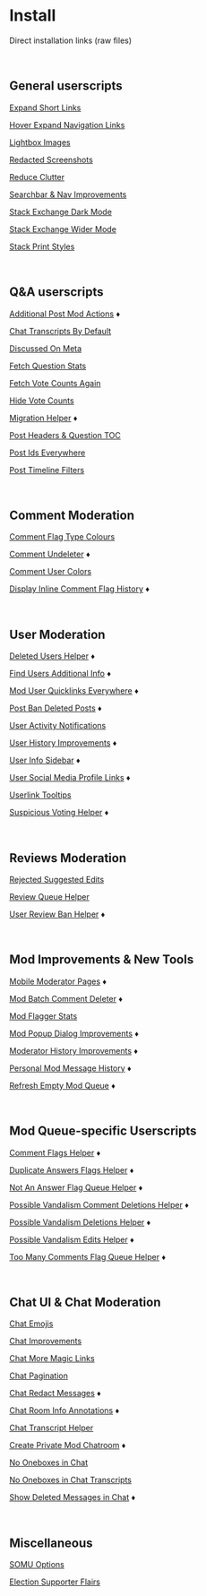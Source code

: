 # Install

Direct installation links (raw files)



<br>

## General userscripts

[Expand Short Links](https://github.com/samliew/SO-mod-userscripts/raw/master/ExpandShortLinks.user.js)

[Hover Expand Navigation Links](https://github.com/samliew/SO-mod-userscripts/raw/master/HoverExpandNavigationLinks.user.js)

[Lightbox Images](https://github.com/samliew/SO-mod-userscripts/raw/master/LightboxImages.user.js)

[Redacted Screenshots](https://github.com/samliew/SO-mod-userscripts/raw/master/RedactedScreenshots.user.js)

[Reduce Clutter](https://github.com/samliew/SO-mod-userscripts/raw/master/ReduceClutter.user.js)

[Searchbar & Nav Improvements](https://github.com/samliew/SO-mod-userscripts/raw/master/SearchbarNavImprovements.user.js)

[Stack Exchange Dark Mode](https://github.com/samliew/SO-mod-userscripts/raw/master/StackExchangeDarkMode.user.js)

[Stack Exchange Wider Mode](https://github.com/samliew/SO-mod-userscripts/raw/master/StackExchangeWiderMode.user.js)

[Stack Print Styles](https://github.com/samliew/SO-mod-userscripts/raw/master/StackPrintStyles.user.js)



<br>

## Q&A userscripts

[Additional Post Mod Actions](https://github.com/samliew/SO-mod-userscripts/raw/master/AdditionalPostModActions.user.js) ♦

[Chat Transcripts By Default](https://github.com/samliew/SO-mod-userscripts/raw/master/ChatTranscriptsByDefault.user.js)

[Discussed On Meta](https://github.com/samliew/SO-mod-userscripts/raw/master/DiscussedOnMeta.user.js)

[Fetch Question Stats](https://github.com/samliew/SO-mod-userscripts/raw/master/FetchQuestionStats.user.js)

[Fetch Vote Counts Again](https://github.com/samliew/SO-mod-userscripts/raw/master/FetchVoteCountsAgain.user.js)

[Hide Vote Counts](https://github.com/samliew/SO-mod-userscripts/raw/master/HideVoteCounts.user.js)

[Migration Helper](https://github.com/samliew/SO-mod-userscripts/raw/master/MigrationHelper.user.js) ♦

[Post Headers & Question TOC](https://github.com/samliew/SO-mod-userscripts/raw/master/PostHeadersQuestionToc.user.js)

[Post Ids Everywhere](https://github.com/samliew/SO-mod-userscripts/raw/master/PostIdsEverywhere.user.js)

[Post Timeline Filters](https://github.com/samliew/SO-mod-userscripts/raw/master/PostTimelineFilters.user.js)



<br>

## Comment Moderation

[Comment Flag Type Colours](https://github.com/samliew/SO-mod-userscripts/raw/master/CommentFlagTypeColours.user.js)

[Comment Undeleter](https://github.com/samliew/SO-mod-userscripts/raw/master/CommentUndeleter.user.js) ♦

[Comment User Colors](https://github.com/samliew/SO-mod-userscripts/raw/master/CommentUserColours.user.js)

[Display Inline Comment Flag History](https://github.com/samliew/SO-mod-userscripts/raw/master/DisplayInlineCommentFlagHistory.user.js) ♦



<br>

## User Moderation

[Deleted Users Helper](https://github.com/samliew/SO-mod-userscripts/raw/master/DeletedUsersHelper.user.js) ♦

[Find Users Additional Info](https://github.com/samliew/SO-mod-userscripts/raw/master/FindUsersAdditionalInfo.user.js) ♦

[Mod User Quicklinks Everywhere](https://github.com/samliew/SO-mod-userscripts/raw/master/ModUserQuicklinksEverywhere.user.js) ♦

[Post Ban Deleted Posts](https://github.com/samliew/SO-mod-userscripts/raw/master/PostBanDeletedPosts.user.js) ♦

[User Activity Notifications](https://github.com/samliew/SO-mod-userscripts/raw/master/UserActivityNotifications.user.js)

[User History Improvements](https://github.com/samliew/SO-mod-userscripts/raw/master/UserHistoryImprovements.user.js) ♦

[User Info Sidebar](https://github.com/samliew/SO-mod-userscripts/raw/master/UserInfoSidebar.user.js) ♦

[User Social Media Profile Links](https://github.com/samliew/SO-mod-userscripts/raw/master/UserSocialMediaProfileLinks.user.js) ♦

[Userlink Tooltips](https://github.com/samliew/SO-mod-userscripts/raw/master/UserlinkTooltips.user.js)

[Suspicious Voting Helper](https://github.com/samliew/SO-mod-userscripts/raw/master/SuspiciousVotingHelper.user.js) ♦



<br>

## Reviews Moderation

[Rejected Suggested Edits](https://github.com/samliew/SO-mod-userscripts/raw/master/RejectedSuggestedEdits.user.js)

[Review Queue Helper](https://github.com/samliew/SO-mod-userscripts/raw/master/ReviewQueueHelper.user.js)

[User Review Ban Helper](https://github.com/samliew/SO-mod-userscripts/raw/master/UserReviewBanHelper.user.js) ♦



<br>

## Mod Improvements & New Tools

[Mobile Moderator Pages](https://github.com/samliew/SO-mod-userscripts/raw/master/MobileModeratorPages.user.js) ♦

[Mod Batch Comment Deleter](https://github.com/samliew/SO-mod-userscripts/raw/master/ModBatchCommentDeleter.user.js) ♦

[Mod Flagger Stats](https://github.com/samliew/SO-mod-userscripts/raw/master/ModFlaggerStats.user.js)

[Mod Popup Dialog Improvements](https://github.com/samliew/SO-mod-userscripts/raw/master/ModPopupDialogImprovements.user.js) ♦

[Moderator History Improvements](https://github.com/samliew/SO-mod-userscripts/raw/master/ModeratorHistoryImprovements.user.js) ♦

[Personal Mod Message History](https://github.com/samliew/SO-mod-userscripts/raw/master/PersonalModMessageHistory.user.js) ♦

[Refresh Empty Mod Queue](https://github.com/samliew/SO-mod-userscripts/raw/master/RefreshEmptyModQueue.user.js) ♦



<br>

## Mod Queue-specific Userscripts

[Comment Flags Helper](https://github.com/samliew/SO-mod-userscripts/raw/master/CommentFlagsHelper.user.js) ♦

[Duplicate Answers Flags Helper](https://github.com/samliew/SO-mod-userscripts/raw/master/DuplicateAnswersFlagsHelper.user.js) ♦

[Not An Answer Flag Queue Helper](https://github.com/samliew/SO-mod-userscripts/raw/master/NotAnAnswerFlagQueueHelper.user.js) ♦

[Possible Vandalism Comment Deletions Helper](https://github.com/samliew/SO-mod-userscripts/raw/master/PossibleVandalismCommentDeletionsHelper.user.js) ♦

[Possible Vandalism Deletions Helper](https://github.com/samliew/SO-mod-userscripts/raw/master/PossibleVandalismDeletionsHelper.user.js) ♦

[Possible Vandalism Edits Helper](https://github.com/samliew/SO-mod-userscripts/raw/master/PossibleVandalismEditsHelper.user.js) ♦

[Too Many Comments Flag Queue Helper](https://github.com/samliew/SO-mod-userscripts/raw/master/TooManyCommentsFlagQueueHelper.user.js) ♦



<br>

## Chat UI & Chat Moderation

[Chat Emojis](https://github.com/samliew/SO-mod-userscripts/raw/master/ChatEmojis.user.js)

[Chat Improvements](https://github.com/samliew/SO-mod-userscripts/raw/master/ChatImprovements.user.js)

[Chat More Magic Links](https://github.com/samliew/SO-mod-userscripts/raw/master/ChatMoreMagicLinks.user.js)

[Chat Pagination](https://github.com/samliew/SO-mod-userscripts/raw/master/ChatPagination.user.js)

[Chat Redact Messages](https://github.com/samliew/SO-mod-userscripts/raw/master/ChatRedactMessages.user.js) ♦

[Chat Room Info Annotations](https://github.com/samliew/SO-mod-userscripts/raw/master/ChatRoomInfoAnnotations.user.js) ♦

[Chat Transcript Helper](https://github.com/samliew/SO-mod-userscripts/raw/master/ChatTranscriptHelper.user.js)

[Create Private Mod Chatroom](https://github.com/samliew/SO-mod-userscripts/raw/master/CreatePrivateModChatroom.user.js) ♦

[No Oneboxes in Chat](https://github.com/samliew/SO-mod-userscripts/raw/master/NoOneboxesInChat.user.js)

[No Oneboxes in Chat Transcripts](https://github.com/samliew/SO-mod-userscripts/raw/master/NoOneboxesInChatTranscripts.user.js)

[Show Deleted Messages in Chat](https://github.com/samliew/SO-mod-userscripts/raw/master/ShowDeletedMessagesInChat.user.js) ♦



<br>

## Miscellaneous

[SOMU Options](https://github.com/samliew/SO-mod-userscripts/raw/master/SOMU-options.user.js)

[Election Supporter Flairs](https://github.com/samliew/SO-mod-userscripts/raw/master/ElectionSupporterFlairs.user.js)

